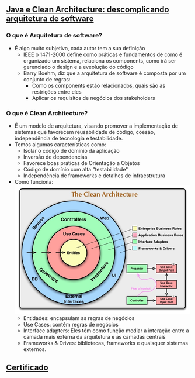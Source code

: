 ## [Java e Clean Architecture: descomplicando arquitetura de software](https://cursos.alura.com.br/course/java-clean-architecture)

### O que é Arquitetura de software?

* É algo muito subjetivo, cada autor tem a sua definição
    * IEEE o 1471-2000 define como práticas e fundamentos de como é organizado um sistema, relaciona os components, como
      irá ser gerenciado o design e a eveolução do código
    * Barry Boehm, diz que a arquitetura de software é composta por um conjunto de regras:
        * Como os components estão relacionados, quais são as restrições entre eles
        * Aplicar os requisitos de negócios dos stakeholders

### O que é Clean Architecture?

* É um modelo de arquitetura, visando promover a implementação de sistemas que favorecem reusabilidade de
  código, coesão, independência de tecnologia e testabilidade.
* Temos algumas características como:
    * Isolar o código de domínio da aplicação
    * Inversão de dependencias
    * Favorece boas práticas de Orientação a Objetos
    * Código de domínio com alta "testabilidade"
    * Independência de frameworks e detalhes de infraestrutura
* Como funciona:
  ![img_1.png](img_1.png)
    * Entidades: encapsulam as regras de negócios
    * Use Cases: contém regras de negócios
    * Interface adapters: Eles têm como função mediar a interação entre a camada mais externa da arquitetura e as
      camadas centrais
    * Frameworks & Drives: bibliotecas, frameworks e quaisquer sistemas externos.

## [Certificado](https://cursos.alura.com.br/user/wesleyschwartz/course/java-clean-architecture/certificate)